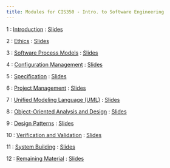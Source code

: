 ```yaml
---
title: Modules for CIS350 - Intro. to Software Engineering
---
```


1
: [Introduction](../assets/slides/CIS350-1-Introduction.pdf)
  : [Slides](../assets/slides/CIS350-1-Introduction.pdf)

2
: [Ethics](#)
  : [Slides](#) 


3
: [Software Process Models](#)
  : [Slides](#)

4
: [Configuration Management](#)
  : [Slides](#)

5
: [Specification](#)
  : [Slides](#)

6
: [Project Management](#)
  : [Slides](#)

7
: [Unified Modeling Language (UML)](#)
  : [Slides](#)

8
: [Object-Oriented Analysis and Design](#)
  : [Slides](#)

9
: [Design Patterns](#)
  : [Slides](#)

10
: [Verification and Validation](#)
  : [Slides](#)

11
: [System Building](#)
  : [Slides](#)

12
: [Remaining Material](#)
  : [Slides](#)